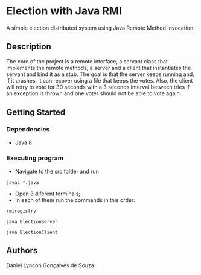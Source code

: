 # Election with Java RMI

A simple election distributed system using Java Remote Method Invocation.

## Description

The core of the project is a remote interface, a servant class that implements the remote methods, a server and a client that instantiates the servant and bind it as a stub. The goal is that the server keeps running and, if it crashes, it can recover using a file that keeps the votes. Also, the client will retry to vote for 30 seconds with a 3 seconds interval between tries if an exception is thrown and one voter should not be able to vote again. 

## Getting Started

### Dependencies

* Java 8

### Executing program

* Navigate to the src folder and run
```
javac *.java
```
* Open 3 diferent terminals;
* In each of them run the commands in this order:
```
rmiregistry
```
```
java ElectionServer
```
```
java ElectionClient
```

## Authors

Daniel Lyncon Gonçalves de Souza 